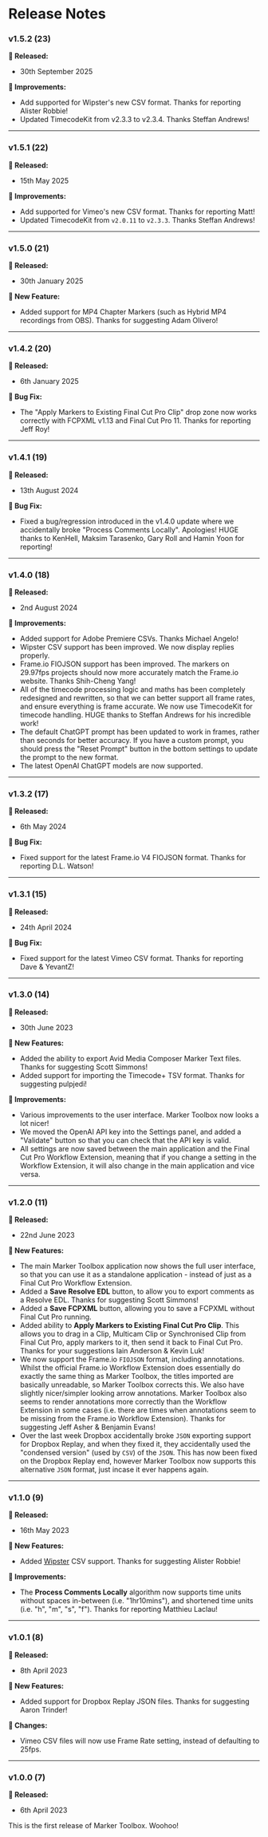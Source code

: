# Release Notes

### v1.5.2 (23)

**🎉 Released:**
- 30th September 2025

**🔨 Improvements:**
- Add supported for Wipster's new CSV format. Thanks for reporting Alister Robbie!
- Updated TimecodeKit from v2.3.3 to v2.3.4. Thanks Steffan Andrews!

---

### v1.5.1 (22)

**🎉 Released:**
- 15th May 2025

**🔨 Improvements:**
- Add supported for Vimeo's new CSV format. Thanks for reporting Matt!
- Updated TimecodeKit from `v2.0.11` to `v2.3.3`. Thanks Steffan Andrews!

---

### v1.5.0 (21)

**🎉 Released:**
- 30th January 2025

**🥳 New Feature:**
- Added support for MP4 Chapter Markers (such as Hybrid MP4 recordings from OBS). Thanks for suggesting Adam Olivero!

---

### v1.4.2 (20)

**🎉 Released:**
- 6th January 2025

**🐞 Bug Fix:**
- The "Apply Markers to Existing Final Cut Pro Clip" drop zone now works correctly with FCPXML v1.13 and Final Cut Pro 11. Thanks for reporting Jeff Roy!

---

### v1.4.1 (19)

**🎉 Released:**
- 13th August 2024

**🐞 Bug Fix:**
- Fixed a bug/regression introduced in the v1.4.0 update where we accidentally broke "Process Comments Locally". Apologies! HUGE thanks to KenHell, Maksim Tarasenko, Gary Roll and Hamin Yoon for reporting!

---

### v1.4.0 (18)

**🎉 Released:**
- 2nd August 2024

**🔨 Improvements:**
- Added support for Adobe Premiere CSVs. Thanks Michael Angelo!
- Wipster CSV support has been improved. We now display replies properly.
- Frame.io FIOJSON  support has been improved. The markers on 29.97fps projects should now more accurately match the Frame.io website. Thanks Shih-Cheng Yang!
- All of the timecode processing logic and maths has been completely redesigned and rewritten, so that we can better support all frame rates, and ensure everything is frame accurate. We now use TimecodeKit for timecode handling. HUGE thanks to Steffan Andrews for his incredible work!
- The default ChatGPT prompt has been updated to work in frames, rather than seconds for better accuracy. If you have a custom prompt, you should press the "Reset Prompt" button in the bottom settings to update the prompt to the new format.
- The latest OpenAI ChatGPT models are now supported.

---

### v1.3.2 (17)

**🎉 Released:**
- 6th May 2024

**🐞 Bug Fix:**
- Fixed support for the latest Frame.io V4 FIOJSON format. Thanks for reporting D.L. Watson!

---

### v1.3.1 (15)

**🎉 Released:**
- 24th April 2024

**🐞 Bug Fix:**
- Fixed support for the latest Vimeo CSV format. Thanks for reporting Dave & YevantZ!

---

### v1.3.0 (14)

**🎉 Released:**
- 30th June 2023

**🥳 New Features:**
- Added the ability to export Avid Media Composer Marker Text files. Thanks for suggesting Scott Simmons!
- Added support for importing the Timecode+ TSV format. Thanks for suggesting pulpjedi!

**🔨 Improvements:**
- Various improvements to the user interface. Marker Toolbox now looks a lot nicer!
- We moved the OpenAI API key into the Settings panel, and added a "Validate" button so that you can check that the API key is valid.
- All settings are now saved between the main application and the Final Cut Pro Workflow Extension, meaning that if you change a setting in the Workflow Extension, it will also change in the main application and vice versa.

---

### v1.2.0 (11)

**🎉 Released:**
- 22nd June 2023

**🥳 New Features:**
- The main Marker Toolbox application now shows the full user interface, so that you can use it as a standalone application - instead of just as a Final Cut Pro Workflow Extension.
- Added a **Save Resolve EDL** button, to allow you to export comments as a Resolve EDL. Thanks for suggesting Scott Simmons!
- Added a **Save FCPXML** button, allowing you to save a FCPXML without Final Cut Pro running.
- Added ability to **Apply Markers to Existing Final Cut Pro Clip**. This allows you to drag in a Clip, Multicam Clip or Synchronised Clip from Final Cut Pro, apply markers to it, then send it back to Final Cut Pro. Thanks for your suggestions Iain Anderson & Kevin Luk!
- We now support the Frame.io `FIOJSON` format, including annotations. Whilst the official Frame.io Workflow Extension does essentially do exactly the same thing as Marker Toolbox, the titles imported are basically unreadable, so Marker Toolbox corrects this. We also have slightly nicer/simpler looking arrow annotations. Marker Toolbox also seems to render annotations more correctly than the Workflow Extension in some cases (i.e. there are times when annotations seem to be missing from the Frame.io Workflow Extension). Thanks for suggesting Jeff Asher & Benjamin Evans!
- Over the last week Dropbox accidentally broke `JSON` exporting support for Dropbox Replay, and when they fixed it, they accidentally used the "condensed version" (used by `CSV`) of the `JSON`. This has now been fixed on the Dropbox Replay end, however Marker Toolbox now supports this alternative `JSON` format, just incase it ever happens again.

---

### v1.1.0 (9)

**🎉 Released:**
- 16th May 2023

**🥳 New Features:**
- Added [Wipster](https://www.wipster.io) CSV support. Thanks for suggesting Alister Robbie!

**🔨 Improvements:**
- The **Process Comments Locally** algorithm now supports time units without spaces in-between (i.e. "1hr10mins"), and shortened time units (i.e. "h", "m", "s", "f"). Thanks for reporting Matthieu Laclau!

---

### v1.0.1 (8)

**🎉 Released:**
- 8th April 2023

**🥳 New Features:**
- Added support for Dropbox Replay JSON files. Thanks for suggesting Aaron Trinder!

**🔨 Changes:**
- Vimeo CSV files will now use Frame Rate setting, instead of defaulting to 25fps.

---

### v1.0.0 (7)

**🎉 Released:**
- 6th April 2023

This is the first release of Marker Toolbox. Woohoo!